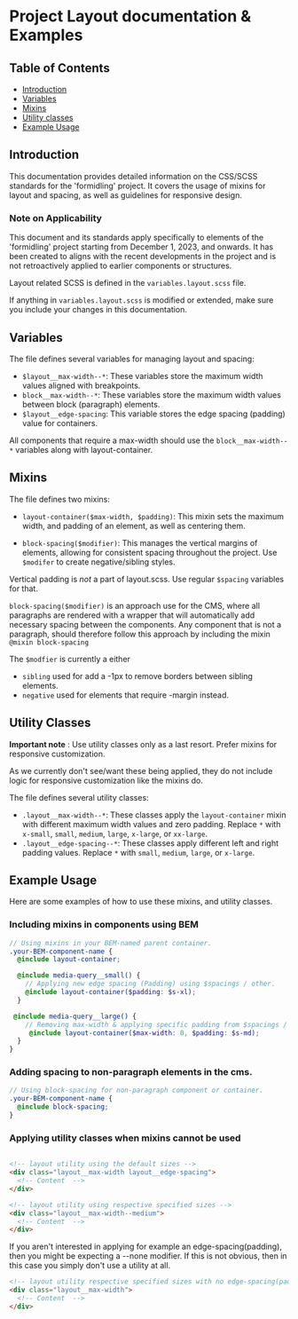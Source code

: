 # Project Layout documentation & Examples

## Table of Contents

- [Introduction](#introduction)
- [Variables](#variables)
- [Mixins](#mixins)
- [Utility classes](#utility-classes)
- [Example Usage](#example-usage)

## Introduction

This documentation provides detailed information on the CSS/SCSS standards for
the 'formidling' project. It covers the usage of mixins for layout and spacing,
as well as guidelines for responsive design.

### Note on Applicability

This document and its standards apply specifically to elements of the
'formidling' project starting from December 1, 2023, and onwards. It has been
created to aligns with the recent developments in the project and is not
retroactively applied to earlier components or structures.

Layout related SCSS is defined in the `variables.layout.scss` file.

If anything in `variables.layout.scss` is modified or extended, make sure you
include your changes in this documentation.

## Variables

The file defines several variables for managing layout and spacing:

- `$layout__max-width--*`: These variables store the maximum width values
aligned with breakpoints.
- `block__max-width--*`: These variables store the maximum width values
between block (paragraph) elements.
- `$layout__edge-spacing`: This variable stores the edge spacing (padding)
value for containers.

All components that require a max-width should use the `block__max-width--*` 
variables along with layout-container. 

## Mixins

The file defines two mixins:

- `layout-container($max-width, $padding)`: This mixin sets the maximum width,
 and padding of an element, as well as centering them.

- `block-spacing($modifier)`: This manages the vertical margins of
elements, allowing for consistent spacing throughout the project. Use `$modifer`
to create negative/sibling styles.

Vertical padding is _not_ a part of layout.scss. Use regular `$spacing`
variables for that.

`block-spacing($modifier)` is an approach use for the CMS, where all 
paragraphs are rendered with a wrapper that will automatically add necessary 
spacing between the components. Any component that is not a paragraph, should
therefore follow this approach by including the mixin `@mixin block-spacing`

The `$modfier` is currently a either 
- `sibling` used for add a -1px to remove borders between sibling elements. 
- `negative` used for elements that require -margin instead.

## Utility Classes

**Important note** : Use utility classes only as a last resort. Prefer mixins
for responsive customization.

As we currently don't see/want these being applied, they do not include logic
for responsive customization like the mixins do.

The file defines several utility classes:

- `.layout__max-width--*`: These classes apply the `layout-container` mixin
with different maximum width values and zero padding. Replace `*` with
`x-small`, `small`, `medium`, `large`, `x-large`, or `xx-large`.
- `.layout__edge-spacing--*`: These classes apply different left and right
padding values. Replace `*` with `small`, `medium`, `large`, or `x-large`.

## Example Usage

Here are some examples of how to use these mixins, and utility classes.

### Including mixins in components using BEM

```scss
// Using mixins in your BEM-named parent container.
.your-BEM-component-name {
  @include layout-container;

  @include media-query__small() {
    // Applying new edge spacing (Padding) using $spacings / other.
    @include layout-container($padding: $s-xl);
  }

 @include media-query__large() {
    // Removing max-width & applying specific padding from $spacings / other
     @include layout-container($max-width: 0, $padding: $s-md);
  }
}
```

### Adding spacing to non-paragraph elements in the cms. 

```scss
// Using block-spacing for non-paragraph component or container.
.your-BEM-component-name {
  @include block-spacing;
}
```


### Applying utility classes when mixins cannot be used

```html

<!-- layout utility using the default sizes -->
<div class="layout__max-width layout__edge-spacing">
  <!-- Content  -->
</div>

<!-- layout utility using respective specified sizes -->
<div class="layout__max-width--medium">
  <!-- Content  -->
</div>

```

If you aren't interested in applying for example an edge-spacing(padding), then
you might be expecting a --none modifier. If this is not obvious, then in this
 case you simply don't use a utility at all.

```html
<!-- layout utility respective specified sizes with no edge-spacing(padding) -->
<div class="layout__max-width">
  <!-- Content  -->
</div>

``````
